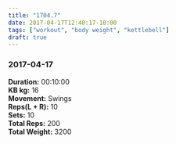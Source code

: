 ```yaml
---
title: "1704.7"
date: 2017-04-17T12:40:17-10:00
tags: ["workout", "body weight", "kettlebell"]
draft: true
---
```


### 2017-04-17

**Duration:** 00:10:00  
**KB kg:** 16  
**Movement:** Swings  
**Reps(L + R):** 10  
**Sets:** 10  
**Total Reps:** 200  
**Total Weight:** 3200